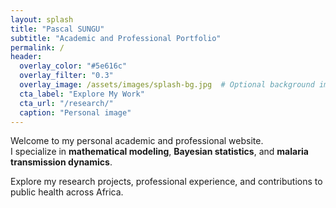 ```yaml
---
layout: splash
title: "Pascal SUNGU"
subtitle: "Academic and Professional Portfolio"
permalink: /
header:
  overlay_color: "#5e616c"
  overlay_filter: "0.3"
  overlay_image: /assets/images/splash-bg.jpg  # Optional background image
  cta_label: "Explore My Work"
  cta_url: "/research/"
  caption: "Personal image"
---
```


Welcome to my personal academic and professional website.  
I specialize in **mathematical modeling**, **Bayesian statistics**, and **malaria transmission dynamics**.  

Explore my research projects, professional experience, and contributions to public health across Africa.